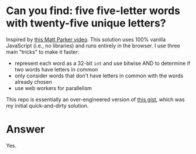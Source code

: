 # Can you find: five five-letter words with twenty-five unique letters?

Inspired by [this Matt Parker video](https://youtu.be/_-AfhLQfb6w). This
solution uses 100% vanilla JavaScript (i.e., no libraries) and runs entirely in
the browser. I use three main "tricks" to make it faster:

-   represent each word as a 32-bit `int` and use bitwise AND to determine if
    two words have letters in common
-   only consider words that don't have letters in common with the words already
    chosen
-   use web workers for parallelism

This repo is essentially an over-engineered version of
[this gist](https://gist.github.com/babelthuap/abf7aa8090fdaa07a3a35b2e52c3a6f5),
which was my initial quick-and-dirty solution.

# Answer

Yes.
